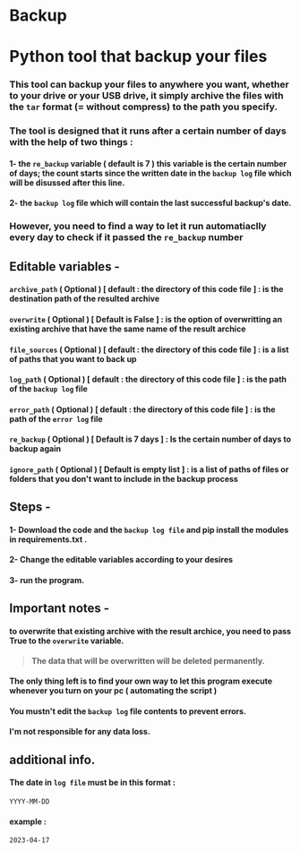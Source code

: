 # Backup

#  Python tool that backup your files

### This tool can backup your files to anywhere you want, whether to your drive or your USB drive, it simply archive the files with the `tar` format **(= without compress)** to the path you specify.

### The tool is designed that it runs after a certain number of days with the help of two things :

#### 1- the `re_backup` variable ( default is 7 ) this variable is the certain number of days; the count starts since the written date in the `backup log` file which will be disussed after this line.

#### 2- the `backup log` file which will contain the last successful backup's date. 

### However, you need to find a way to let it run automatiaclly every day to check if it passed the `re_backup` number

## Editable variables -

#### `archive_path` ( Optional ) [ default : the directory of this code file ] : is the destination path of the resulted archive

#### `overwrite` ( Optional ) [ Default is False ] : is the option of overwritting an existing archive that have the same name of the result archice

#### `file_sources` ( Optional ) [ default : the directory of this code file ] : is a list of paths that you want to back up

#### `log_path` ( Optional )  [ default : the directory of this code file ] : is the path of the `backup log` file

#### `error_path` ( Optional )  [ default : the directory of this code file ] : is the path of the `error log` file

#### `re_backup` ( Optional ) [ Default is 7 days ] : Is the certain number of days to backup again

#### `ignore_path` ( Optional ) [ Default is empty list ] : is a list of paths of files or folders that you don't want to include in the backup process


## Steps -

#### 1- Download the code and the `backup log file` and pip install the modules in requirements.txt .

#### 2- Change the editable variables according to your desires

#### 3- run the program.


## Important notes -

#### to overwrite that existing archive with the result archice, you need to pass True to the `overwrite` variable.

> **The data that will be overwritten will be deleted permanently.**

#### The only thing left is to find your own way to let this program execute whenever you turn on your pc ( automating the script )

#### You mustn't edit the `backup log` file contents to prevent errors.

#### I'm not responsible for any data loss.

## additional info.

#### The date in `log file` must be in this format :

 `YYYY-MM-DD`

#### example :

 `2023-04-17`
